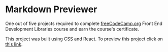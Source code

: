 # Markdown Previewer

One out of five projects required to complete [freeCodeCamp.org](https://www.freecodecamp.org/) Front End Development Libraries course and earn the course's certificate.

This project was built using CSS and React. To preview this project click on [this link](https://codepen.io/aftex2/pen/XWBdwpO).
